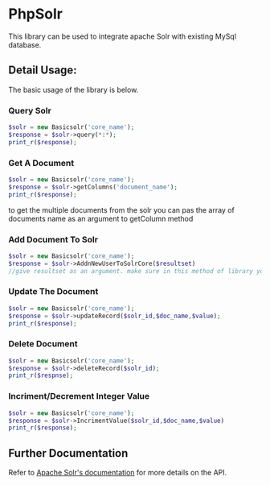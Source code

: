 # PhpSolr
This library can be used to integrate apache Solr with existing MySql database.

## Detail Usage:
The basic usage of the library is below. 

### Query Solr 
```php
$solr = new Basicsolr('core_name');
$response = $solr->query(*:*);
print_r($response);
```

### Get A Document

```php
$solr = new Basicsolr('core_name');
$response = $solr->getColumns('document_name');
print_r($response);
```

to get the multiple documents from the solr you can pas the array of documents name as an argument to getColumn method

### Add Document To Solr

```php
$solr = new Basicsolr('core_name');
$response = $solr->AddnNewUserToSolrCore($resultset) 
//give resultset as an argument. make sure in this method of library you have defined your document as key value pair.
```

### Update The Document

```php
$solr = new Basicsolr('core_name');
$response = $solr->updateRecord($solr_id,$doc_name,$value);
print_r($response);
```

### Delete Document

```php
$solr = new Basicsolr('core_name');
$response = $solr->deleteRecord($solr_id);
print_r($respnse);
```

### Incriment/Decrement Integer Value

```php
$solr = new Basicsolr('core_name');
$response = $solr->IncrimentValue($solr_id,$doc_name,$value)
print_r($response);
```

## Further Documentation
Refer to [Apache Solr's documentation](http://lucene.apache.org/solr/documentation.html)
for more details on the API.
